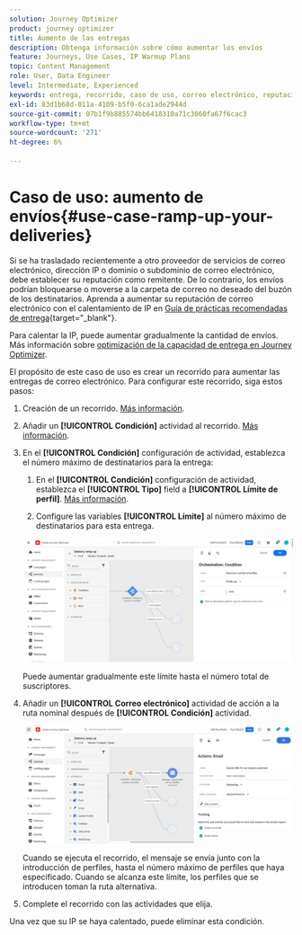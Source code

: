 ```yaml
---
solution: Journey Optimizer
product: journey optimizer
title: Aumento de las entregas
description: Obtenga información sobre cómo aumentar los envíos
feature: Journeys, Use Cases, IP Warmup Plans
topic: Content Management
role: User, Data Engineer
level: Intermediate, Experienced
keywords: entrega, recorrido, caso de uso, correo electrónico, reputación
exl-id: 83d1b68d-011a-4109-b5f0-6ca1ade2944d
source-git-commit: 07b1f9b885574bb6418310a71c3060fa67f6cac3
workflow-type: tm+mt
source-wordcount: '271'
ht-degree: 6%

---
```


# Caso de uso: aumento de envíos{#use-case-ramp-up-your-deliveries}

Si se ha trasladado recientemente a otro proveedor de servicios de correo electrónico, dirección IP o dominio o subdominio de correo electrónico, debe establecer su reputación como remitente. De lo contrario, los envíos podrían bloquearse o moverse a la carpeta de correo no deseado del buzón de los destinatarios. Aprenda a aumentar su reputación de correo electrónico con el calentamiento de IP en [Guía de prácticas recomendadas de entrega](https://experienceleague.adobe.com/docs/deliverability-learn/deliverability-best-practice-guide/additional-resources/generic-resources/increase-reputation-with-ip-warming.html?lang=es){target="_blank"}.

Para calentar la IP, puede aumentar gradualmente la cantidad de envíos. Más información sobre [optimización de la capacidad de entrega en Journey Optimizer](../reports/deliverability.md).

El propósito de este caso de uso es crear un recorrido para aumentar las entregas de correo electrónico. Para configurar este recorrido, siga estos pasos:

1. Creación de un recorrido. [Más información](journey-gs.md).

1. Añadir un **[!UICONTROL Condición]** actividad al recorrido. [Más información](condition-activity.md).

1. En el **[!UICONTROL Condición]** configuración de actividad, establezca el número máximo de destinatarios para la entrega:

   1. En el **[!UICONTROL Condición]** configuración de actividad, establezca el **[!UICONTROL Tipo]** field a **[!UICONTROL Límite de perfil]**. [Más información](condition-activity.md#profile_cap).

   1. Configure las variables **[!UICONTROL Límite]** al número máximo de destinatarios para esta entrega.

   ![](assets/profile-cap-condition.png)

   Puede aumentar gradualmente este límite hasta el número total de suscriptores.

1. Añadir un **[!UICONTROL Correo electrónico]** actividad de acción a la ruta nominal después de **[!UICONTROL Condición]** actividad.

   ![](assets/ramp-up-deliveries-message.png)

   Cuando se ejecuta el recorrido, el mensaje se envía junto con la introducción de perfiles, hasta el número máximo de perfiles que haya especificado. Cuando se alcanza este límite, los perfiles que se introducen toman la ruta alternativa.

1. Complete el recorrido con las actividades que elija.

Una vez que su IP se haya calentado, puede eliminar esta condición.
